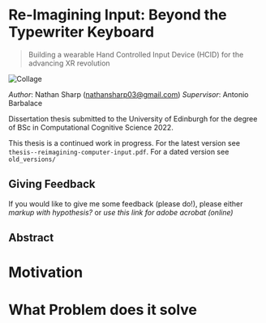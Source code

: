 # Re-Imagining Input: Beyond the Typewriter Keyboard

> Building a wearable Hand Controlled Input Device (HCID) for the advancing XR revolution

![Collage](images/project_collage1.png?raw=true "Title")

_Author_: Nathan Sharp (nathansharp03@gmail.com)
_Supervisor_: Antonio Barbalace

Dissertation thesis submitted to the University of Edinburgh for the degree of BSc in Computational Cognitive Science 2022.

This thesis is a continued work in progress. 
For the latest version see `thesis--reimagining-computer-input.pdf`.
For a dated version see `old_versions/`

## Giving Feedback
If you would like to give me some feedback (please do!), please either _markup with hypothesis?_ or _use this link for adobe acrobat (online)_

## Abstract

# Motivation

# What Problem does it solve

<!-- please cite using.. --> 

<!-- comment  --> 
[//]: # (comment.)
